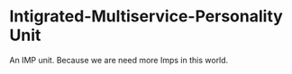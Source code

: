 # Intigrated-Multiservice-Personality Unit
An IMP unit. Because we are need more Imps in this world.
